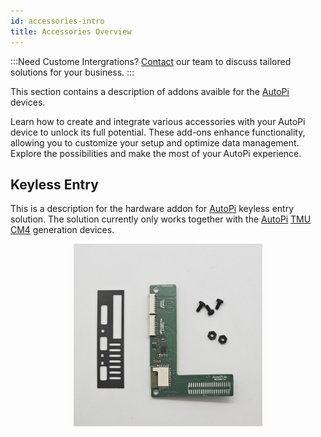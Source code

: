 ```yaml
---
id: accessories-intro
title: Accessories Overview
---
```


:::Need Custome Intergrations?
[Contact](mailto:support@autopi.io) our team to discuss tailored solutions for your business. 
:::

This section contains a description of addons avaible for the [AutoPi](https://www.autopi.io) devices. 

Learn how to create and integrate various accessories with your AutoPi device to unlock its full potential. 
These add-ons enhance functionality, allowing you to customize your setup and optimize data management. Explore the possibilities and make the most of your AutoPi experience.

## Keyless Entry
This is a description for the hardware addon for [AutoPi](https://www.autopi.io) keyless entry solution. The solution currently only works together with the [AutoPi](https://www.autopi.io) [TMU CM4](https://www.autopi.io/hardware/autopi-tmu-cm4) generation devices.

<p align="center">
<img src="/img/hardware/accessories/keyfob/keyfob_components.jpg" alt="Keyfob HAT components" width="60%" />
</p>



